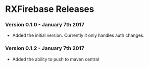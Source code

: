 # RXFirebase Releases #

### Version 0.1.0 - January 7th 2017 ###

 * Added the initial version. Currently it only handles auth changes.

 ### Version 0.1.2 - January 7th 2017 ###

  * Added the ability to push to maven central
